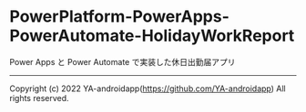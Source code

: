 # PowerPlatform-PowerApps-PowerAutomate-HolidayWorkReport

Power Apps と Power Automate で実装した休日出勤届アプリ

---

Copyright (c) 2022 YA-androidapp(https://github.com/YA-androidapp) All rights reserved.
